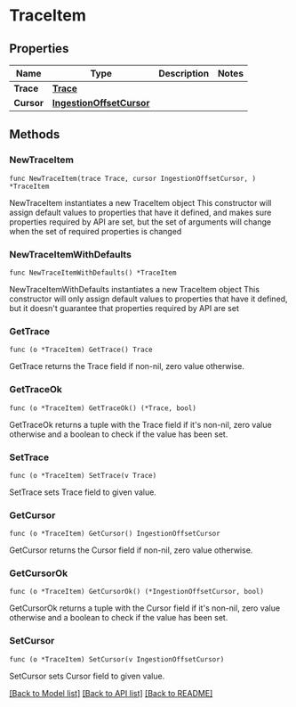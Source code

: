 # TraceItem

## Properties

Name | Type | Description | Notes
------------ | ------------- | ------------- | -------------
**Trace** | [**Trace**](Trace.md) |  | 
**Cursor** | [**IngestionOffsetCursor**](IngestionOffsetCursor.md) |  | 

## Methods

### NewTraceItem

`func NewTraceItem(trace Trace, cursor IngestionOffsetCursor, ) *TraceItem`

NewTraceItem instantiates a new TraceItem object
This constructor will assign default values to properties that have it defined,
and makes sure properties required by API are set, but the set of arguments
will change when the set of required properties is changed

### NewTraceItemWithDefaults

`func NewTraceItemWithDefaults() *TraceItem`

NewTraceItemWithDefaults instantiates a new TraceItem object
This constructor will only assign default values to properties that have it defined,
but it doesn't guarantee that properties required by API are set

### GetTrace

`func (o *TraceItem) GetTrace() Trace`

GetTrace returns the Trace field if non-nil, zero value otherwise.

### GetTraceOk

`func (o *TraceItem) GetTraceOk() (*Trace, bool)`

GetTraceOk returns a tuple with the Trace field if it's non-nil, zero value otherwise
and a boolean to check if the value has been set.

### SetTrace

`func (o *TraceItem) SetTrace(v Trace)`

SetTrace sets Trace field to given value.


### GetCursor

`func (o *TraceItem) GetCursor() IngestionOffsetCursor`

GetCursor returns the Cursor field if non-nil, zero value otherwise.

### GetCursorOk

`func (o *TraceItem) GetCursorOk() (*IngestionOffsetCursor, bool)`

GetCursorOk returns a tuple with the Cursor field if it's non-nil, zero value otherwise
and a boolean to check if the value has been set.

### SetCursor

`func (o *TraceItem) SetCursor(v IngestionOffsetCursor)`

SetCursor sets Cursor field to given value.



[[Back to Model list]](../README.md#documentation-for-models) [[Back to API list]](../README.md#documentation-for-api-endpoints) [[Back to README]](../README.md)


